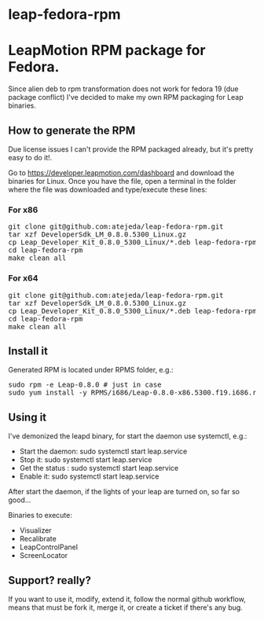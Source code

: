 leap-fedora-rpm
===============

# LeapMotion RPM package for Fedora. #

Since alien deb to rpm transformation does not work for fedora 19 (due package conflict) I've decided to make my own RPM packaging for Leap binaries.

## How to generate the RPM ##

Due license issues I can't provide the RPM packaged already, but it's pretty easy to do it!.

Go to https://developer.leapmotion.com/dashboard and download the binaries for Linux.
Once you have the file, open a terminal in the folder where the file was downloaded and type/execute these lines:

### For x86 ###

<pre>
git clone git@github.com:atejeda/leap-fedora-rpm.git
tar xzf DeveloperSdk_LM_0.8.0.5300_Linux.gz
cp Leap_Developer_Kit_0.8.0_5300_Linux/*.deb leap-fedora-rpm/SOURCES/
cd leap-fedora-rpm
make clean all
</pre>

### For x64 ###

<pre>
git clone git@github.com:atejeda/leap-fedora-rpm.git
tar xzf DeveloperSdk_LM_0.8.0.5300_Linux.gz
cp Leap_Developer_Kit_0.8.0_5300_Linux/*.deb leap-fedora-rpm/SOURCES/
cd leap-fedora-rpm
make clean all
</pre>

## Install it ##

Generated RPM is located under RPMS folder, e.g.:

<pre>
sudo rpm -e Leap-0.8.0 # just in case
sudo yum install -y RPMS/i686/Leap-0.8.0-x86.5300.f19.i686.rpm
</pre>


## Using it ##

I've demonized the leapd binary, for start the daemon use systemctl, e.g.:

 *   Start the daemon: sudo systemctl start leap.service
 *   Stop it: sudo systemctl start leap.service
 *   Get the status : sudo systemctl start leap.service
 *   Enable it: sudo systemctl start leap.service

After start the daemon, if the lights of your leap are turned on, so far so good...

Binaries to execute:

 *   Visualizer
 *   Recalibrate
 *   LeapControlPanel
 *   ScreenLocator


## Support? really? ##

If you want to use it, modify, extend it, follow the normal github workflow, means that must be fork it, merge it, or create a ticket if there's any bug.
